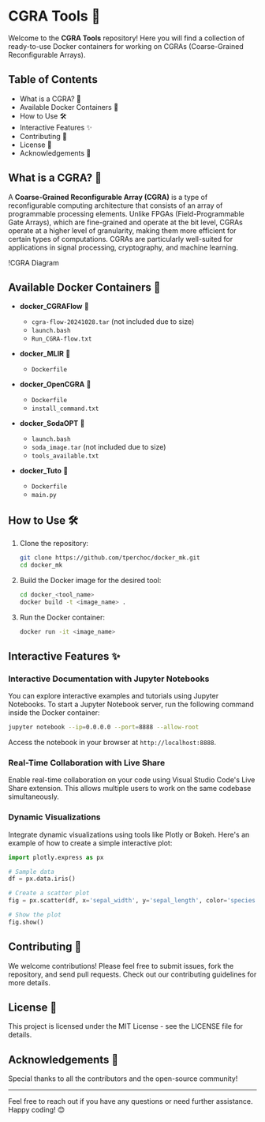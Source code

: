 

# CGRA Tools 🚀

Welcome to the **CGRA Tools** repository! Here you will find a collection of ready-to-use Docker containers for working on CGRAs (Coarse-Grained Reconfigurable Arrays).

## Table of Contents
- What is a CGRA? 🤔
- Available Docker Containers 🐳
- How to Use 🛠️
- Interactive Features ✨
- Contributing 🤝
- License 📜
- Acknowledgements 🙏

## What is a CGRA? 🤔

A **Coarse-Grained Reconfigurable Array (CGRA)** is a type of reconfigurable computing architecture that consists of an array of programmable processing elements. Unlike FPGAs (Field-Programmable Gate Arrays), which are fine-grained and operate at the bit level, CGRAs operate at a higher level of granularity, making them more efficient for certain types of computations. CGRAs are particularly well-suited for applications in signal processing, cryptography, and machine learning.

!CGRA Diagram

## Available Docker Containers 🐳

- **docker_CGRAFlow** 📂
  - `cgra-flow-20241028.tar` (not included due to size)
  - `launch.bash`
  - `Run_CGRA-flow.txt`

- **docker_MLIR** 📂
  - `Dockerfile`

- **docker_OpenCGRA** 📂
  - `Dockerfile`
  - `install_command.txt`

- **docker_SodaOPT** 📂
  - `launch.bash`
  - `soda_image.tar` (not included due to size)
  - `tools_available.txt`

- **docker_Tuto** 📂
  - `Dockerfile`
  - `main.py`

## How to Use 🛠️

1. Clone the repository:
   ```bash
   git clone https://github.com/tperchoc/docker_mk.git
   cd docker_mk
   ```

2. Build the Docker image for the desired tool:
   ```bash
   cd docker_<tool_name>
   docker build -t <image_name> .
   ```

3. Run the Docker container:
   ```bash
   docker run -it <image_name>
   ```

## Interactive Features ✨

### Interactive Documentation with Jupyter Notebooks
You can explore interactive examples and tutorials using Jupyter Notebooks. To start a Jupyter Notebook server, run the following command inside the Docker container:
```bash
jupyter notebook --ip=0.0.0.0 --port=8888 --allow-root
```
Access the notebook in your browser at `http://localhost:8888`.

### Real-Time Collaboration with Live Share
Enable real-time collaboration on your code using Visual Studio Code's Live Share extension. This allows multiple users to work on the same codebase simultaneously.

### Dynamic Visualizations
Integrate dynamic visualizations using tools like Plotly or Bokeh. Here's an example of how to create a simple interactive plot:

```python
import plotly.express as px

# Sample data
df = px.data.iris()

# Create a scatter plot
fig = px.scatter(df, x='sepal_width', y='sepal_length', color='species')

# Show the plot
fig.show()
```

## Contributing 🤝

We welcome contributions! Please feel free to submit issues, fork the repository, and send pull requests. Check out our contributing guidelines for more details.

## License 📜

This project is licensed under the MIT License - see the LICENSE file for details.

## Acknowledgements 🙏

Special thanks to all the contributors and the open-source community!

---

Feel free to reach out if you have any questions or need further assistance. Happy coding! 😊

